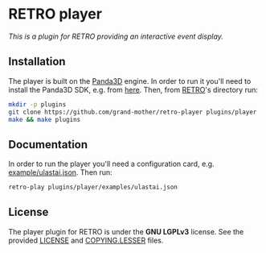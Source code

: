 # RETRO player

_This is a plugin for RETRO providing an interactive event display._

## Installation

The player is built on the [Panda3D][Panda3D] engine. In order to run it
you'll need to install the Panda3D SDK, e.g. from [here][Panda3D:SDK]. Then,
from [RETRO][RETRO]'s directory run:

```bash
mkdir -p plugins
git clone https://github.com/grand-mother/retro-player plugins/player
make && make plugins
```

[Panda3D]: https://www.panda3d.org/
[Panda3D:SDK]: https://www.panda3d.org/download.php?sdk&version=1.9.4
[RETRO]: https://github.com/grand-mother/retro

## Documentation

In order to run the player you'll need a configuration card,
e.g. [example/ulastai.json](example/ulastai.json). Then run:

```bash
retro-play plugins/player/examples/ulastai.json
```

## License
The player plugin for RETRO is under the **GNU LGPLv3** license. See the
provided [LICENSE](LICENSE) and [COPYING.LESSER](COPYING.LESSER) files.
